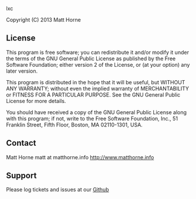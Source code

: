 lxc

Copyright (C) 2013  Matt Horne <matt at matthorne.info>

License
-------
This program is free software; you can redistribute it and/or
modify it under the terms of the GNU General Public License
as published by the Free Software Foundation; either version 2
of the License, or (at your option) any later version.

This program is distributed in the hope that it will be useful,
but WITHOUT ANY WARRANTY; without even the implied warranty of
MERCHANTABILITY or FITNESS FOR A PARTICULAR PURPOSE.  See the
GNU General Public License for more details.

You should have received a copy of the GNU General Public License
along with this program; if not, write to the Free Software
Foundation, Inc., 51 Franklin Street, Fifth Floor, Boston, MA  02110-1301, USA.

Contact
-------
Matt Horne
matt at matthorne.info
http://www.matthorne.info

Support
-------

Please log tickets and issues at our [Github](https://github.com/tmhorne/tmhorne-lxc)
